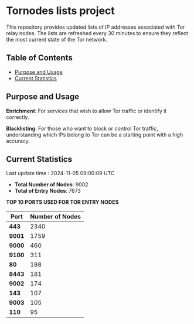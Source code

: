 # Tornodes lists project

This repository provides updated lists of IP addresses associated with Tor relay nodes. The lists are refreshed every 30 minutes to ensure they reflect the most current state of the Tor network.

## Table of Contents

- [Purpose and Usage](#purpose-and-usage)
- [Current Statistics](#current-statistics)


## Purpose and Usage

**Enrichment**: For services that wish to allow Tor traffic or identify it correctly.

**Blacklisting**: For those who want to block or control Tor traffic, understanding which IPs belong to Tor can be a starting point with a high accuracy.

## Current Statistics

Last update time : 2024-11-05 09:00:09 UTC

- **Total Number of Nodes**: 9002
- **Total of Entry Nodes**: 7673

**TOP 10 PORTS USED FOR TOR ENTRY NODES**

| **Port** | **Number of Nodes** |
|------|-----------------|
| **443**   | 2340  |
| **9001**   | 1759  |
| **9000**   | 460  |
| **9100**   | 311  |
| **80**   | 198  |
| **8443**   | 181  |
| **9002**   | 174  |
| **143**   | 107  |
| **9003**   | 105  |
| **110**   | 95  |

